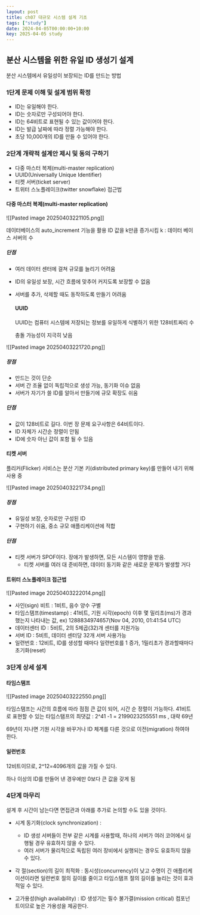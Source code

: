 ```yaml
---
layout: post
title: ch07 대규모 시스템 설계 기초
tags: ["study"]
date: 2024-04-05T00:00:00+10:00
key: 2025-04-05 study
---
```



## 분산 시스템을 위한 유일 ID 생성기 설계

분산 시스템에서 유일성이 보장되는 ID를 만드는 방법

### 1단계 문제 이해 및 설계 범위 확정

- ID는 유일해야 한다.
- ID는 숫자로만 구성되어야 한다.
- ID는 64비트로 표현될 수 있는 값이어야 한다.
- ID는 발급 날짜에 따라 정렬 가능해야 한다.
- 초당 10,000개의 ID를 만들 수 있어야 한다.

### 2단계 개략적 설계안 제시 및 동의 구하기

- 다중 마스터 복제(multi-master replication)
- UUID(Universally Unique Identifier)
- 티켓 서버(ticket server)
- 트위터 스노플레이크(twitter snowflake) 접근법

#### 다중 마스터 복제(multi-master replication)

![[Pasted image 20250403221105.png]]

데이터베이스의 auto_increment 기능을 활용
ID 값을 k만큼 증가시킴
k : 데이터 베이스 서버의 수

##### 단점

- 여러 데이터 센터에 걸쳐 규모를 늘리기 어려움
- ID의 유일성 보장, 시간 흐름에 맞추어 커지도록 보장할 수 없음
- 서버를 추가, 삭제할 때도 동작하도록 만들기 어려움

  #### UUID

  UUID는 컴퓨터 시스템에 저장되는 정보를 유일하게 식별하기 위한 128비트짜리 수

  충돌 가능성이 지극히 낮음

![[Pasted image 20250403221720.png]]

##### 장점

- 만드는 것이 단순
- 서버 간 조율 없이 독립적으로 생성 가능, 동기화 이슈 없음
- 서버가 자기가 쓸 ID를 알아서 만들기에 규모 확장도 쉬움

##### 단점

- 값이 128비트로 길다. 이번 장 문제 요구사항은 64비트이다.
- ID 자체가 시간순 정렬이 안됨
- ID에 숫자 아닌 값이 포함 될 수 있음

#### 티켓 서버

플리커(Flicker) 서비스는 분산 기본 키(distributed primary key)를 만들어 내기 위해 사용 중

![[Pasted image 20250403221734.png]]

##### 장점

- 유일성 보장, 숫자로만 구성된 ID
- 구현하기 쉬움, 중소 규모 애플리케이션에 적합

##### 단점

- 티켓 서버가 SPOF이다. 장애가 발생하면, 모든 시스템이 영향을 받음.
    - 티켓 서버를 여러 대 준비하면, 데이터 동기화 같은 새로운 문제가 발생할 거다

#### 트위터 스노플레이크 접근법

![[Pasted image 20250403222014.png]]

- 사인(sign) 비트 : 1비트, 음수 양수 구별
- 타임스탬프(timestamp) : 41비트, 기원 시각(epoch) 이후 몇 밀리초(ms)가 경과했는지 나타내는 값, ex) 1288834974657(Nov 04, 2010, 01:41:54 UTC)
- 데이터센터 ID : 5비트, 2의 5제곱(32)개 센터를 지원가능
- 서버 ID : 5비트, 데이터 센터당 32개 서버 사용가능
- 일련번호 : 12비트, ID를 생성할 때마다 일련번호를 1 증가, 1밀리초가 경과할때마다 초기화(reset)

### 3단계 상세 설계

#### 타임스탬프

![[Pasted image 20250403222550.png]]

타임스탬프는 시간의 흐름에 따라 점점 큰 값이 되어, 시간 순 정렬이 가능하다.
41비트로 표현할 수 있는 타임스탬프의 최댓값 : 2^41 -1 = 2199023255551 ms , 대략 69년

69년이 지나면 기원 시각을 바꾸거나 ID 체계를 다른 것으로 이전(migration) 하여야 한다.


#### 일련번호

12비트이므로, 2^12=4096개의 값을 가질 수 있다.

하나 이상의 ID를 만들어 낸 경우에만 0보다 큰 값을 갖게 됨


### 4단계 마무리


설계 후 시간이 남는다면 면접관과 아래를 추가로 논의할 수도 있을 것이다.


- 시계 동기화(clock synchronization) :
    - ID 생성 서버들이 전부 같은 시계를 사용할때, 하나의 서버가 여러 코어에서 실행될 경우 유효하지 않을 수 있다.
    - 여러 서버가 물리적으로 독립된 여러 장비에서 실행되는 경우도 유효하지 않을 수 있다.


- 각 절(section)의 길이 최적화 : 동시성(concurrency)이 낮고 수명이 긴 애플리케이션이라면 일련번호 절의 길이를 줄이고 타임스탬프 절의 길이를 늘리는 것이 효과적일 수 있다.


- 고가용성(high availability) : ID 생성기는 필수 불가결(mission critical) 컴포넌트이므로 높은 가용성을 제공한다.





